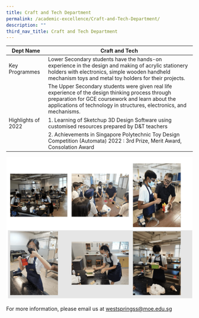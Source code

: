 ```yaml
---
title: Craft and Tech Department
permalink: /academic-excellence/Craft-and-Tech-Department/
description: ""
third_nav_title: Craft and Tech Department
---
```

|  Dept Name	| Craft and Tech 	|
| -	| -	|
| Key Programmes 	| Lower Secondary students have the hands-on experience in the design and making of acrylic stationery holders with electronics, simple wooden handheld mechanism toys and metal toy holders for their projects.
||The Upper Secondary students were given real life experience of the design thinking process through preparation for GCE coursework and learn about the applications of technology in structures, electronics, and mechanisms.
| Highlights of 2022	| 1.  Learning of Sketchup 3D Design Software using customised resources prepared by D&T teachers
|| 2.  Achievements in Singapore Polytechnic Toy Design Competition (Automata) 2022 : 3rd Prize, Merit Award, Consolation Award
 
 ![](/images/Academic/Craft%20and%20Tech%20Department/photo_6248794326528275301_w.png)

For more information, please email us at [westspringss@moe.edu.sg](http://westspringss.moe.edu.sg/)